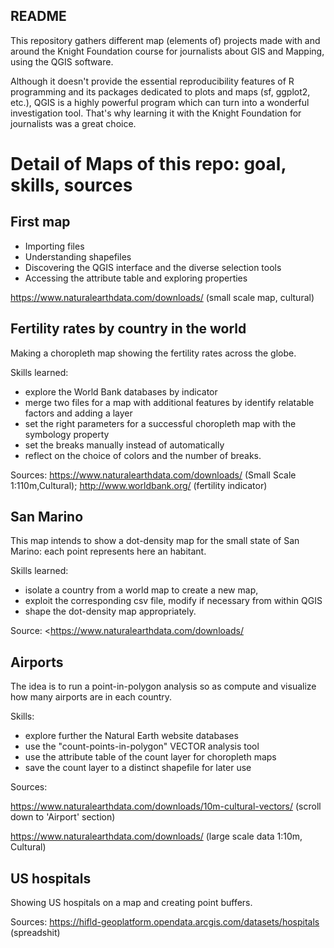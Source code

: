README
------

This repository gathers different map (elements of) projects made with and around the Knight Foundation course for journalists about GIS and Mapping, using the QGIS software. 

Although it doesn't provide the essential reproducibility features of R programming and its packages dedicated to plots and maps (sf, ggplot2, etc.), QGIS is a highly powerful program which can turn into a wonderful investigation tool. That's why learning it with the Knight Foundation for journalists was a great choice.



Detail of Maps of this repo: goal, skills, sources
==================================================

**First map**
-------------

- Importing files
- Understanding shapefiles
- Discovering the QGIS interface and the diverse selection tools
- Accessing the attribute table and exploring properties

<https://www.naturalearthdata.com/downloads/> (small scale map, cultural)


**Fertility rates by country in the world**
-------------------------------------------

Making a choropleth map showing the fertility rates across the globe.

Skills learned:
- explore the World Bank databases by indicator
- merge two files for a map with additional features by identify relatable factors and adding a layer
- set the right parameters for a successful choropleth map with the symbology property
- set the breaks manually instead of automatically
- reflect on the choice of colors and the number of breaks. 

Sources: 
<https://www.naturalearthdata.com/downloads/> (Small Scale 1:110m,Cultural); 
<http://www.worldbank.org/> (fertility indicator)


**San Marino**
--------------

This map intends to show a dot-density map for the small state of San Marino: each point represents here an habitant.

Skills learned:
- isolate a country from a world map to create a new map, 
- exploit the corresponding csv file, modify if necessary from within QGIS
- shape the dot-density map appropriately.

Source: 
<<https://www.naturalearthdata.com/downloads/> 



**Airports**
------------

The idea is to run a point-in-polygon analysis so as compute and visualize how many airports are in each country.

Skills:
- explore further the Natural Earth website databases
- use the "count-points-in-polygon" VECTOR analysis tool
- use the attribute table of the count layer for choropleth maps
- save the count layer to a distinct shapefile for later use

Sources:

<https://www.naturalearthdata.com/downloads/10m-cultural-vectors/> (scroll down to 'Airport' section)

<https://www.naturalearthdata.com/downloads/> (large scale data 1:10m, Cultural)


US hospitals
------------

Showing US hospitals on a map and creating point buffers.

Sources:
<https://hifld-geoplatform.opendata.arcgis.com/datasets/hospitals> (spreadshit)
